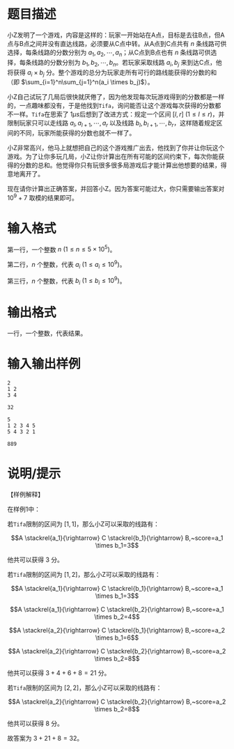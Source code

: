 # 题目描述

小Z发明了一个游戏，内容是这样的：玩家一开始站在A点，目标是去往B点，但A点与B点之间并没有直达线路，必须要从C点中转。从A点到C点共有 $n$ 条线路可供选择，每条线路的分数分别为 $a_1, a_2, \cdots, a_n$；从C点到B点也有 $n$ 条线路可供选择，每条线路的分数分别为 $b_1, b_2, \cdots, b_n$。若玩家采取线路 $a_i, b_j$ 来到达C点，他将获得 $a_i \times b_j$ 分。整个游戏的总分为玩家走所有可行的路线能获得的分数的和（即 $\sum_{i=1}^n\sum_{j=1}^n(a_i \times b_j)$）。

小Z自己试玩了几局后很快就厌倦了，因为他发现每次玩游戏得到的分数都是一样的，一点趣味都没有，于是他找到`Tifa`，询问能否让这个游戏每次获得的分数都不一样。`Tifa`在思索了 $1 \mu s$后想到了改进方式：规定一个区间 $[l,r]~(1 \leq l \leq r)$，并限制玩家只可以走线路 $a_l, a_{l+1}, \cdots, a_r$ 以及线路 $b_l, b_{l+1}, \cdots, b_r$，这样随着规定区间的不同，玩家所能获得的分数也就不一样了。

小Z非常高兴，他马上就想把自己的这个游戏推广出去，他找到了你并让你玩这个游戏。为了让你多玩几局，小Z让你计算出在所有可能的区间约束下，每次你能获得的分数的总和。他觉得你只有玩很多很多局游戏后才能计算出他想要的结果，得意地离开了。

现在请你计算出正确答案，并回答小Z。因为答案可能过大，你只需要输出答案对 $10^9 + 7$ 取模的结果即可。

# 输入格式

第一行，一个整数 $n~(1 \leq n \leq 5 \times 10^5)$。

第二行，$n$ 个整数，代表 $a_i~(1 \leq a_i \leq 10^9)$。

第三行，$n$ 个整数，代表 $b_i~(1 \leq b_i \leq 10^9)$。

# 输出格式

一行，一个整数，代表结果。

# 输入输出样例

```input1
2
1 2
3 4
```

```output1
32
```

```input2
5
1 2 3 4 5
5 4 3 2 1
```

```output2
889
```

# 说明/提示

【样例解释】

在样例1中：

若`Tifa`限制的区间为 $[1,1]$，那么小Z可以采取的线路有：

$$A \stackrel{a_1}{\rightarrow} C \stackrel{b_1}{\rightarrow} B,~score=a_1 \times b_1=3$$

他共可以获得 $3$ 分。

若`Tifa`限制的区间为 $[1,2]$，那么小Z可以采取的线路有：

$$A \stackrel{a_1}{\rightarrow} C \stackrel{b_1}{\rightarrow} B,~score=a_1 \times b_1=3$$

$$A \stackrel{a_1}{\rightarrow} C \stackrel{b_2}{\rightarrow} B,~score=a_1 \times b_2=4$$

$$A \stackrel{a_2}{\rightarrow} C \stackrel{b_1}{\rightarrow} B,~score=a_2 \times b_1=6$$

$$A \stackrel{a_2}{\rightarrow} C \stackrel{b_2}{\rightarrow} B,~score=a_2 \times b_2=8$$

他共可以获得 $3+4+6+8=21$ 分。

若`Tifa`限制的区间为 $[2,2]$，那么小Z可以采取的线路有：

$$A \stackrel{a_2}{\rightarrow} C \stackrel{b_2}{\rightarrow} B,~score=a_2 \times b_2=8$$

他共可以获得 $8$ 分。

故答案为 $3+21+8=32$。
